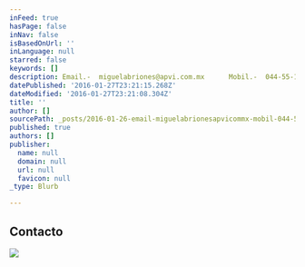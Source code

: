 ```yaml
---
inFeed: true
hasPage: false
inNav: false
isBasedOnUrl: ''
inLanguage: null
starred: false
keywords: []
description: Email.-  miguelabriones@apvi.com.mx      Mobil.-  044-55-1451-4256
datePublished: '2016-01-27T23:21:15.268Z'
dateModified: '2016-01-27T23:21:08.304Z'
title: ''
author: []
sourcePath: _posts/2016-01-26-email-miguelabrionesapvicommx-mobil-044-55-145.md
published: true
authors: []
publisher:
  name: null
  domain: null
  url: null
  favicon: null
_type: Blurb

---
```

## Contacto
![](https://s3-us-west-2.amazonaws.com/the-grid-img/p/0fc8685f50db4ace314c95fe56b0f4f4b3a29e2d.jpg)